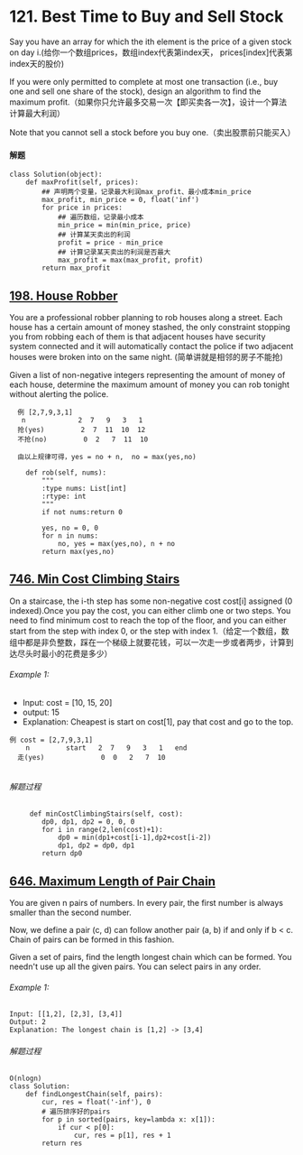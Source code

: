 # 121. Best Time to Buy and Sell Stock

Say you have an array for which the ith element is the price of a given stock on day i.(给你一个数组prices，数组index代表第index天， prices[index]代表第index天的股价)

If you were only permitted to complete at most one transaction (i.e., buy one and sell one share of the stock), design an algorithm to find the maximum profit.（如果你只允许最多交易一次【即买卖各一次】，设计一个算法计算最大利润）

Note that you cannot sell a stock before you buy one.（卖出股票前只能买入）

#### 解题
```
class Solution(object):
    def maxProfit(self, prices):
        ## 声明两个变量，记录最大利润max_profit、最小成本min_price
        max_profit, min_price = 0, float('inf')
        for price in prices:
            ## 遍历数组，记录最小成本
            min_price = min(min_price, price)
            ## 计算某天卖出的利润
            profit = price - min_price
            ## 计算记录某天卖出的利润是否最大
            max_profit = max(max_profit, profit)
        return max_profit
```

## [198. House Robber](https://leetcode.com/problems/house-robber/description/)

You are a professional robber planning to rob houses along a street. Each house has a certain amount of money stashed, the only constraint stopping you from robbing each of them is that adjacent houses have security system connected and it will automatically contact the police if two adjacent houses were broken into on the same night. (简单讲就是相邻的房子不能抢)

Given a list of non-negative integers representing the amount of money of each house, determine the maximum amount of money you can rob tonight without alerting the police.

```
  例 [2,7,9,3,1]
   n    	     2  7   9   3   1
  抢(yes)	     2  7  11  10  12
  不抢(no)	     0  2   7  11  10
  
  由以上规律可得，yes = no + n,  no = max(yes,no)

```

```
    def rob(self, nums):
        """
        :type nums: List[int]
        :rtype: int
        """
        if not nums:return 0
        
        yes, no = 0, 0
        for n in nums:
            no, yes = max(yes,no), n + no
        return max(yes,no)
```

## [746. Min Cost Climbing Stairs](https://leetcode.com/problems/min-cost-climbing-stairs/description/)

On a staircase, the i-th step has some non-negative cost cost[i] assigned (0 indexed).Once you pay the cost, you can either climb one or two steps. You need to find minimum cost to reach the top of the floor, and you can either start from the step with index 0, or the step with index 1.（给定一个数组，数组中都是非负整数，踩在一个梯级上就要花钱，可以一次走一步或者两步，计算到达尽头时最小的花费是多少）

###### Example 1:
* Input: cost = [10, 15, 20]  
* output: 15  
* Explanation: Cheapest is start on cost[1], pay that cost and go to the top.

```
例 cost = [2,7,9,3,1]
    n    	  start   2  7   9   3   1   end
  走(yes)	     	  0  0   2   7  10
  
```
###### 解题过程
```
     def minCostClimbingStairs(self, cost):
        dp0, dp1, dp2 = 0, 0, 0
        for i in range(2,len(cost)+1):
            dp0 = min(dp1+cost[i-1],dp2+cost[i-2])
            dp1, dp2 = dp0, dp1
        return dp0
```

## [646. Maximum Length of Pair Chain](https://leetcode.com/problems/maximum-length-of-pair-chain/description/)

You are given n pairs of numbers. In every pair, the first number is always smaller than the second number.

Now, we define a pair (c, d) can follow another pair (a, b) if and only if b < c. Chain of pairs can be formed in this fashion.

Given a set of pairs, find the length longest chain which can be formed. You needn't use up all the given pairs. You can select pairs in any order.

###### Example 1: 
	Input: [[1,2], [2,3], [3,4]]
	Output: 2
	Explanation: The longest chain is [1,2] -> [3,4]
	
###### 解题过程
```
O(nlogn)
class Solution:
    def findLongestChain(self, pairs):        
        cur, res = float('-inf'), 0
        # 遍历排序好的pairs
        for p in sorted(pairs, key=lambda x: x[1]):
            if cur < p[0]: 
                cur, res = p[1], res + 1
        return res
```